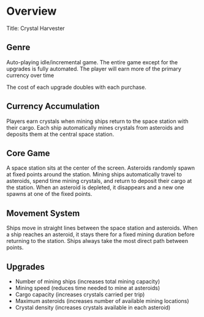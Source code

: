 # Overview
Title: Crystal Harvester

## Genre
Auto-playing idle/incremental game. The entire game except for the upgrades is fully automated. The player will earn more of the primary currency over time

The cost of each upgrade doubles with each purchase.

## Currency Accumulation
Players earn crystals when mining ships return to the space station with their cargo. Each ship automatically mines crystals from asteroids and deposits them at the central space station.

## Core Game
A space station sits at the center of the screen. Asteroids randomly spawn at fixed points around the station. Mining ships automatically travel to asteroids, spend time mining crystals, and return to deposit their cargo at the station. When an asteroid is depleted, it disappears and a new one spawns at one of the fixed points.

## Movement System
Ships move in straight lines between the space station and asteroids. When a ship reaches an asteroid, it stays there for a fixed mining duration before returning to the station. Ships always take the most direct path between points.

## Upgrades
- Number of mining ships (increases total mining capacity)
- Mining speed (reduces time needed to mine at asteroids)
- Cargo capacity (increases crystals carried per trip)
- Maximum asteroids (increases number of available mining locations)
- Crystal density (increases crystals available in each asteroid)
